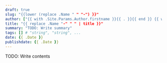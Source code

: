 ```yaml
---
draft: true
slug: "{{lower (replace .Name " " "-") }}"
author: ["{{ with .Site.Params.Author.firstname }}{{ . }}{{ end }} {{ with .Site.Params.Author.lastname }}{{ . }}{{ end }}"]
title: "{{ replace .Name "-" " " | title }}"
summary: "TODO: Write summary"
tags: [] # "string", "string", ...
date: {{ .Date }}
publishdate: {{ .Date }}
---
```


TODO: Write contents